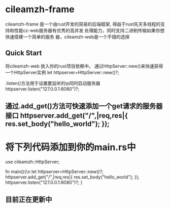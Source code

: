 cileamzh-frame
===============================
cileamzh-frame 是一个由rust开发的简易的后端框架,
得益于rust先天多线程的支持和性能cz-web服务器有优秀的高并发
处理能力，同时支持二进制传输如果你想快速搭建一个简单的服务
器，cileamzh-web是一个不错的选择

Quick Start
-----------------------------------
将cileamzh-web 放入你的rust项目依赖中。
通过HttpServer::new()来快速获得一个HttpServer实例
let httpserver=HttpServer::new()?;

.listen()方法用于设置要监听的ip同时启动服务器
httpserver.listen("127.0.0.1:8080")?;

通过.add_get()方法可快速添加一个get请求的服务器接口
httpserver.add_get("/",|req,res|{
    res.set_body("hello_world");
});
-----------------
将下列代码添加到你的main.rs中
=======================
use cileamzh::HttpServer;

fn main(){\n
    let httpserver=HttpServer::new()?;
    httpserver.add_get("/",|req,res|{
    res.set_body("hello_world");
});
    httpserver.listen("127.0.0.1:8080")?;
}


目前正在更新中
--------------------------------